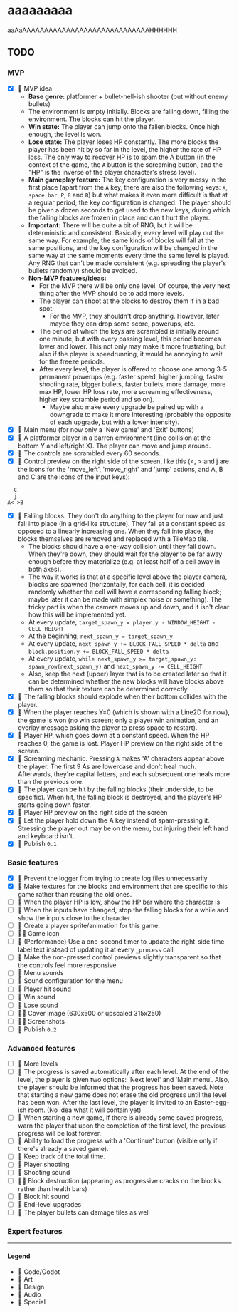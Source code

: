 # aaaaaaaaa

aaAaAAAAAAAAAAAAAAAAAAAAAAAAAAAAAHHHHHH

## TODO

### MVP

- [x] 💚 MVP idea
    - **Base genre:** platformer + bullet-hell-ish shooter (but without enemy bullets)
    - The environment is empty initially. Blocks are falling down, filling the environment. The blocks can hit the
      player.
    - **Win state:** The player can jump onto the fallen blocks. Once high enough, the level is won.
    - **Lose state:** The player loses HP constantly. The more blocks the player has been hit by so far in the level,
      the higher the rate of HP loss. The only way to recover HP is to spam the A button (in the context of the game,
      the `A`
      button is the screaming button, and the "HP" is the inverse of the player character's stress level).
    - **Main gameplay feature:** The key configuration is very messy in the first place (apart from the `A` key, there
      are also the following keys: `X`, `space bar`, `P`, `8` and `B`) but what makes it even more difficult is that at
      a regular period, the key configuration is changed. The player should be given a dozen seconds to get used to the
      new keys, during which the falling blocks are frozen in place and can't hurt the player.
    - **Important:** There will be quite a bit of RNG, but it will be deterministic and consistent. Basically, every
      level will play out the same way. For example, the same kinds of blocks will fall at the same positions, and the
      key configuration will be changed in the same way at the same moments every time the same level is played. Any RNG
      that can't be made consistent (e.g. spreading the player's bullets randomly) should be avoided.
    - **Non-MVP features/ideas:**
        - For the MVP there will be only one level. Of course, the very next thing after the MVP should be to add more
          levels.
        - The player can shoot at the blocks to destroy them if in a bad spot.
            - For the MVP, they shouldn't drop anything. However, later maybe they can drop some score, powerups, etc.
        - The period at which the keys are scrambled is initially around one minute, but with every passing level, this
          period becomes lower and lower. This not only may make it more frustrating, but also if the player is
          speedrunning, it would be annoying to wait for the freeze periods.
        - After every level, the player is offered to choose one among 3-5 permanent powerups (e.g. faster speed, higher
          jumping, faster shooting rate, bigger bullets, faster bullets, more damage, more max HP, lower HP loss rate,
          more screaming effectiveness, higher key scramble period and so on).
            - Maybe also make every upgrade be paired up with a downgrade to make it more interesting (probably the
              opposite of each upgrade, but with a lower intensity).
- [x] 💙 Main menu (for now only a 'New game' and 'Exit' buttons)
- [x] 💙 A platformer player in a barren environment (line collision at the bottom Y and left/right X). The player can
  move and jump around.
- [x] 💙 The controls are scrambled every 60 seconds.
- [x] 💙 Control preview on the right side of the screen, like this (<, > and j are the icons for the 'move_left',
  'move_right' and 'jump' actions, and A, B and C are the icons of the input keys):

```
  C
  j
A< >B
```

- [x] 💙 Falling blocks. They don't do anything to the player for now and just fall into place (in a grid-like
  structure). They fall at a constant speed as opposed to a linearly increasing one. When they fall into place, the
  blocks themselves are removed and replaced with a TileMap tile.
    - The blocks should have a one-way collision until they fall down. When they're down, they should wait for the
      player to be far away enough before they materialize (e.g. at least half of a cell away in both axes).
    - The way it works is that at a specific level above the player camera, blocks are spawned (horizontally, for each
      cell, it is decided randomly whether the cell will have a corresponding falling block; maybe later it can be made
      with simplex noise or something). The tricky part is when the camera moves up and down, and it isn't clear how
      this will be implemented yet.
    - At every update, `target_spawn_y = player.y - WINDOW_HEIGHT - CELL_HEIGHT`
    - At the beginning, `next_spawn_y = target_spawn_y`
    - At every update, `next_spawn_y += BLOCK_FALL_SPEED * delta` and `block.position.y += BLOCK_FALL_SPEED * delta`
    - At every update, `while next_spawn_y >= target_spawn_y:` `spawn_row(next_spawn_y)`
      and `next_spawn_y -= CELL_HEIGHT`
    - Also, keep the next (upper) layer that is to be created later so that it can be determined whether the new blocks
      will have blocks above them so that their texture can be determined correctly.
- [x] 💙 The falling blocks should explode when their bottom collides with the player.
- [x] 💙 When the player reaches Y=0 (which is shown with a Line2D for now), the game is won (no win screen; only a
  player win animation, and an overlay message asking the player to press space to restart).
- [x] 💙 Player HP, which goes down at a constant speed. When the HP reaches 0, the game is lost. Player HP preview on
  the right side of the screen.
- [x] 💙 Screaming mechanic. Pressing `A` makes 'A' characters appear above the player. The first 9 As are lowercase and
  don't heal much. Afterwards, they're capital letters, and each subsequent one heals more than the previous one.
- [x] 💙 The player can be hit by the falling blocks (their underside, to be specific). When hit, the falling block is
  destroyed, and the player's HP starts going down faster.
- [x] 💙 Player HP preview on the right side of the screen
- [x] 💙 Let the player hold down the A key instead of spam-pressing it. Stressing the player out may be on the menu,
  but injuring their left hand and keyboard isn't.
- [x] 💟 Publish `0.1`

### Basic features

- [x] 💙 Prevent the logger from trying to create log files unnecessarily
- [x] 💜 Make textures for the blocks and environment that are specific to this game rather than reusing the old ones.
- [ ] 💙 When the player HP is low, show the HP bar where the character is
- [ ] 💙 When the inputs have changed, stop the falling blocks for a while and show the inputs close to the character
- [ ] 💜 Create a player sprite/animation for this game.
- [ ] 💟💜 Game icon
- [ ] 💙 (Performance) Use a one-second timer to update the right-side time label text instead of updating it at
  every `_process` call
- [ ] 💙 Make the non-pressed control previews slightly transparent so that the controls feel more responsive
- [ ] 💛 Menu sounds
- [ ] 💙 Sound configuration for the menu
- [ ] 💛 Player hit sound
- [ ] 💛 Win sound
- [ ] 💛 Lose sound
- [ ] 💟💜 Cover image (630x500 or upscaled 315x250)
- [ ] 💟💜 Screenshots
- [ ] 💟 Publish `0.2`

### Advanced features

- [ ] 💙 More levels
- [ ] 💙 The progress is saved automatically after each level. At the end of the level, the player is given two
  options: 'Next level' and 'Main menu'. Also, the player should be informed that the progress has been saved. Note that
  starting a new game does not erase the old progress until the level has been won. After the last level, the player is
  invited to an Easter-egg-ish room. (No idea what it will contain yet)
- [ ] 💙 When starting a new game, if there is already some saved progress, warn the player that upon the completion of
  the first level, the previous progress will be lost forever.
- [ ] 💙 Ability to load the progress with a 'Continue' button (visible only if there's already a saved game).
- [ ] 💙 Keep track of the total time.
- [ ] 💙 Player shooting
- [ ] 💛 Shooting sound
- [ ] 💙💜 Block destruction (appearing as progressive cracks no the blocks rather than health bars)
- [ ] 💛 Block hit sound
- [ ] 💙 End-level upgrades
- [ ] 💙 The player bullets can damage tiles as well

### Expert features

---

#### Legend

- 💙 Code/Godot
- 💜 Art
- 💚 Design
- 💛 Audio
- 💟 Special
